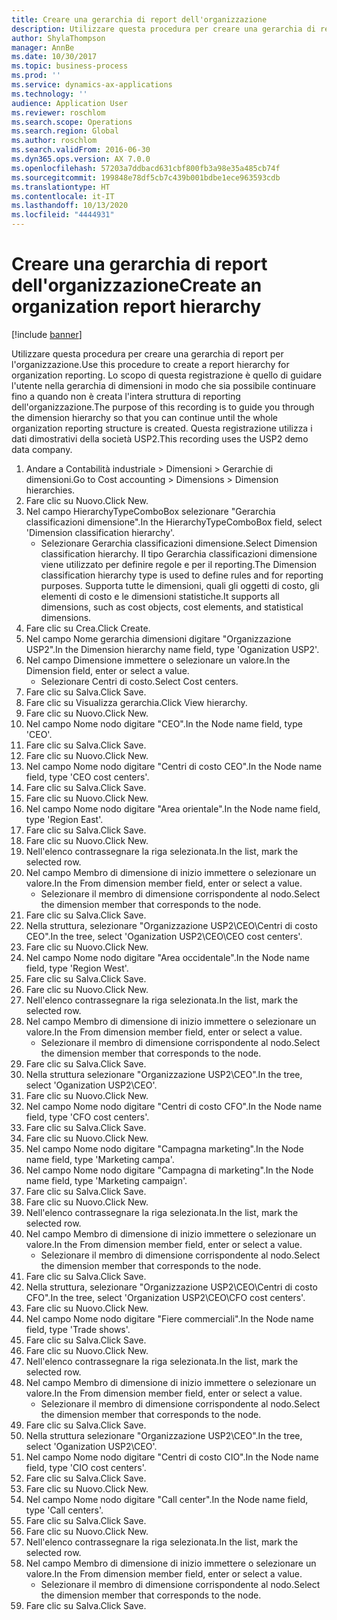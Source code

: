 ```yaml
---
title: Creare una gerarchia di report dell'organizzazione
description: Utilizzare questa procedura per creare una gerarchia di report per l'organizzazione.
author: ShylaThompson
manager: AnnBe
ms.date: 10/30/2017
ms.topic: business-process
ms.prod: ''
ms.service: dynamics-ax-applications
ms.technology: ''
audience: Application User
ms.reviewer: roschlom
ms.search.scope: Operations
ms.search.region: Global
ms.author: roschlom
ms.search.validFrom: 2016-06-30
ms.dyn365.ops.version: AX 7.0.0
ms.openlocfilehash: 57203a7ddbacd631cbf800fb3a98e35a485cb74f
ms.sourcegitcommit: 199848e78df5cb7c439b001bdbe1ece963593cdb
ms.translationtype: HT
ms.contentlocale: it-IT
ms.lasthandoff: 10/13/2020
ms.locfileid: "4444931"
---
```

# <a name="create-an-organization-report-hierarchy"></a><span data-ttu-id="e34d4-103">Creare una gerarchia di report dell'organizzazione</span><span class="sxs-lookup"><span data-stu-id="e34d4-103">Create an organization report hierarchy</span></span>

[!include [banner](../../includes/banner.md)]

<span data-ttu-id="e34d4-104">Utilizzare questa procedura per creare una gerarchia di report per l'organizzazione.</span><span class="sxs-lookup"><span data-stu-id="e34d4-104">Use this procedure to create a report hierarchy for organization reporting.</span></span> <span data-ttu-id="e34d4-105">Lo scopo di questa registrazione è quello di guidare l'utente nella gerarchia di dimensioni in modo che sia possibile continuare fino a quando non è creata l'intera struttura di reporting dell'organizzazione.</span><span class="sxs-lookup"><span data-stu-id="e34d4-105">The purpose of this recording is to guide you through the dimension hierarchy so that you can continue until the whole organization reporting structure is created.</span></span> <span data-ttu-id="e34d4-106">Questa registrazione utilizza i dati dimostrativi della società USP2.</span><span class="sxs-lookup"><span data-stu-id="e34d4-106">This recording uses the USP2 demo data company.</span></span>

1. <span data-ttu-id="e34d4-107">Andare a Contabilità industriale > Dimensioni > Gerarchie di dimensioni.</span><span class="sxs-lookup"><span data-stu-id="e34d4-107">Go to Cost accounting > Dimensions > Dimension hierarchies.</span></span>
2. <span data-ttu-id="e34d4-108">Fare clic su Nuovo.</span><span class="sxs-lookup"><span data-stu-id="e34d4-108">Click New.</span></span>
3. <span data-ttu-id="e34d4-109">Nel campo HierarchyTypeComboBox selezionare "Gerarchia classificazioni dimensione".</span><span class="sxs-lookup"><span data-stu-id="e34d4-109">In the HierarchyTypeComboBox field, select 'Dimension classification hierarchy'.</span></span>
    * <span data-ttu-id="e34d4-110">Selezionare Gerarchia classificazioni dimensione.</span><span class="sxs-lookup"><span data-stu-id="e34d4-110">Select Dimension classification hierarchy.</span></span> <span data-ttu-id="e34d4-111">Il tipo Gerarchia classificazioni dimensione viene utilizzato per definire regole e per il reporting.</span><span class="sxs-lookup"><span data-stu-id="e34d4-111">The Dimension classification hierarchy type is used to define rules and for reporting purposes.</span></span> <span data-ttu-id="e34d4-112">Supporta tutte le dimensioni, quali gli oggetti di costo, gli elementi di costo e le dimensioni statistiche.</span><span class="sxs-lookup"><span data-stu-id="e34d4-112">It supports all dimensions, such as cost objects, cost elements, and statistical dimensions.</span></span>  
4. <span data-ttu-id="e34d4-113">Fare clic su Crea.</span><span class="sxs-lookup"><span data-stu-id="e34d4-113">Click Create.</span></span>
5. <span data-ttu-id="e34d4-114">Nel campo Nome gerarchia dimensioni digitare "Organizzazione USP2".</span><span class="sxs-lookup"><span data-stu-id="e34d4-114">In the Dimension hierarchy name field, type 'Oganization USP2'.</span></span>
6. <span data-ttu-id="e34d4-115">Nel campo Dimensione immettere o selezionare un valore.</span><span class="sxs-lookup"><span data-stu-id="e34d4-115">In the Dimension field, enter or select a value.</span></span>
    * <span data-ttu-id="e34d4-116">Selezionare Centri di costo.</span><span class="sxs-lookup"><span data-stu-id="e34d4-116">Select Cost centers.</span></span>  
7. <span data-ttu-id="e34d4-117">Fare clic su Salva.</span><span class="sxs-lookup"><span data-stu-id="e34d4-117">Click Save.</span></span>
8. <span data-ttu-id="e34d4-118">Fare clic su Visualizza gerarchia.</span><span class="sxs-lookup"><span data-stu-id="e34d4-118">Click View hierarchy.</span></span>
9. <span data-ttu-id="e34d4-119">Fare clic su Nuovo.</span><span class="sxs-lookup"><span data-stu-id="e34d4-119">Click New.</span></span>
10. <span data-ttu-id="e34d4-120">Nel campo Nome nodo digitare "CEO".</span><span class="sxs-lookup"><span data-stu-id="e34d4-120">In the Node name field, type 'CEO'.</span></span>
11. <span data-ttu-id="e34d4-121">Fare clic su Salva.</span><span class="sxs-lookup"><span data-stu-id="e34d4-121">Click Save.</span></span>
12. <span data-ttu-id="e34d4-122">Fare clic su Nuovo.</span><span class="sxs-lookup"><span data-stu-id="e34d4-122">Click New.</span></span>
13. <span data-ttu-id="e34d4-123">Nel campo Nome nodo digitare "Centri di costo CEO".</span><span class="sxs-lookup"><span data-stu-id="e34d4-123">In the Node name field, type 'CEO cost centers'.</span></span>
14. <span data-ttu-id="e34d4-124">Fare clic su Salva.</span><span class="sxs-lookup"><span data-stu-id="e34d4-124">Click Save.</span></span>
15. <span data-ttu-id="e34d4-125">Fare clic su Nuovo.</span><span class="sxs-lookup"><span data-stu-id="e34d4-125">Click New.</span></span>
16. <span data-ttu-id="e34d4-126">Nel campo Nome nodo digitare "Area orientale".</span><span class="sxs-lookup"><span data-stu-id="e34d4-126">In the Node name field, type 'Region East'.</span></span>
17. <span data-ttu-id="e34d4-127">Fare clic su Salva.</span><span class="sxs-lookup"><span data-stu-id="e34d4-127">Click Save.</span></span>
18. <span data-ttu-id="e34d4-128">Fare clic su Nuovo.</span><span class="sxs-lookup"><span data-stu-id="e34d4-128">Click New.</span></span>
19. <span data-ttu-id="e34d4-129">Nell'elenco contrassegnare la riga selezionata.</span><span class="sxs-lookup"><span data-stu-id="e34d4-129">In the list, mark the selected row.</span></span>
20. <span data-ttu-id="e34d4-130">Nel campo Membro di dimensione di inizio immettere o selezionare un valore.</span><span class="sxs-lookup"><span data-stu-id="e34d4-130">In the From dimension member field, enter or select a value.</span></span>
    * <span data-ttu-id="e34d4-131">Selezionare il membro di dimensione corrispondente al nodo.</span><span class="sxs-lookup"><span data-stu-id="e34d4-131">Select the dimension member that corresponds to the node.</span></span>  
21. <span data-ttu-id="e34d4-132">Fare clic su Salva.</span><span class="sxs-lookup"><span data-stu-id="e34d4-132">Click Save.</span></span>
22. <span data-ttu-id="e34d4-133">Nella struttura, selezionare "Organizzazione USP2\CEO\Centri di costo CEO".</span><span class="sxs-lookup"><span data-stu-id="e34d4-133">In the tree, select 'Oganization USP2\CEO\CEO cost centers'.</span></span>
23. <span data-ttu-id="e34d4-134">Fare clic su Nuovo.</span><span class="sxs-lookup"><span data-stu-id="e34d4-134">Click New.</span></span>
24. <span data-ttu-id="e34d4-135">Nel campo Nome nodo digitare "Area occidentale".</span><span class="sxs-lookup"><span data-stu-id="e34d4-135">In the Node name field, type 'Region West'.</span></span>
25. <span data-ttu-id="e34d4-136">Fare clic su Salva.</span><span class="sxs-lookup"><span data-stu-id="e34d4-136">Click Save.</span></span>
26. <span data-ttu-id="e34d4-137">Fare clic su Nuovo.</span><span class="sxs-lookup"><span data-stu-id="e34d4-137">Click New.</span></span>
27. <span data-ttu-id="e34d4-138">Nell'elenco contrassegnare la riga selezionata.</span><span class="sxs-lookup"><span data-stu-id="e34d4-138">In the list, mark the selected row.</span></span>
28. <span data-ttu-id="e34d4-139">Nel campo Membro di dimensione di inizio immettere o selezionare un valore.</span><span class="sxs-lookup"><span data-stu-id="e34d4-139">In the From dimension member field, enter or select a value.</span></span>
    * <span data-ttu-id="e34d4-140">Selezionare il membro di dimensione corrispondente al nodo.</span><span class="sxs-lookup"><span data-stu-id="e34d4-140">Select the dimension member that corresponds to the node.</span></span>  
29. <span data-ttu-id="e34d4-141">Fare clic su Salva.</span><span class="sxs-lookup"><span data-stu-id="e34d4-141">Click Save.</span></span>
30. <span data-ttu-id="e34d4-142">Nella struttura selezionare "Organizzazione USP2\CEO".</span><span class="sxs-lookup"><span data-stu-id="e34d4-142">In the tree, select 'Oganization USP2\CEO'.</span></span>
31. <span data-ttu-id="e34d4-143">Fare clic su Nuovo.</span><span class="sxs-lookup"><span data-stu-id="e34d4-143">Click New.</span></span>
32. <span data-ttu-id="e34d4-144">Nel campo Nome nodo digitare "Centri di costo CFO".</span><span class="sxs-lookup"><span data-stu-id="e34d4-144">In the Node name field, type 'CFO cost centers'.</span></span>
33. <span data-ttu-id="e34d4-145">Fare clic su Salva.</span><span class="sxs-lookup"><span data-stu-id="e34d4-145">Click Save.</span></span>
34. <span data-ttu-id="e34d4-146">Fare clic su Nuovo.</span><span class="sxs-lookup"><span data-stu-id="e34d4-146">Click New.</span></span>
35. <span data-ttu-id="e34d4-147">Nel campo Nome nodo digitare "Campagna marketing".</span><span class="sxs-lookup"><span data-stu-id="e34d4-147">In the Node name field, type 'Marketing campa'.</span></span>
36. <span data-ttu-id="e34d4-148">Nel campo Nome nodo digitare "Campagna di marketing".</span><span class="sxs-lookup"><span data-stu-id="e34d4-148">In the Node name field, type 'Marketing campaign'.</span></span>
37. <span data-ttu-id="e34d4-149">Fare clic su Salva.</span><span class="sxs-lookup"><span data-stu-id="e34d4-149">Click Save.</span></span>
38. <span data-ttu-id="e34d4-150">Fare clic su Nuovo.</span><span class="sxs-lookup"><span data-stu-id="e34d4-150">Click New.</span></span>
39. <span data-ttu-id="e34d4-151">Nell'elenco contrassegnare la riga selezionata.</span><span class="sxs-lookup"><span data-stu-id="e34d4-151">In the list, mark the selected row.</span></span>
40. <span data-ttu-id="e34d4-152">Nel campo Membro di dimensione di inizio immettere o selezionare un valore.</span><span class="sxs-lookup"><span data-stu-id="e34d4-152">In the From dimension member field, enter or select a value.</span></span>
    * <span data-ttu-id="e34d4-153">Selezionare il membro di dimensione corrispondente al nodo.</span><span class="sxs-lookup"><span data-stu-id="e34d4-153">Select the dimension member that corresponds to the node.</span></span>  
41. <span data-ttu-id="e34d4-154">Fare clic su Salva.</span><span class="sxs-lookup"><span data-stu-id="e34d4-154">Click Save.</span></span>
42. <span data-ttu-id="e34d4-155">Nella struttura, selezionare "Organizzazione USP2\CEO\Centri di costo CFO".</span><span class="sxs-lookup"><span data-stu-id="e34d4-155">In the tree, select 'Organization USP2\CEO\CFO cost centers'.</span></span>
43. <span data-ttu-id="e34d4-156">Fare clic su Nuovo.</span><span class="sxs-lookup"><span data-stu-id="e34d4-156">Click New.</span></span>
44. <span data-ttu-id="e34d4-157">Nel campo Nome nodo digitare "Fiere commerciali".</span><span class="sxs-lookup"><span data-stu-id="e34d4-157">In the Node name field, type 'Trade shows'.</span></span>
45. <span data-ttu-id="e34d4-158">Fare clic su Salva.</span><span class="sxs-lookup"><span data-stu-id="e34d4-158">Click Save.</span></span>
46. <span data-ttu-id="e34d4-159">Fare clic su Nuovo.</span><span class="sxs-lookup"><span data-stu-id="e34d4-159">Click New.</span></span>
47. <span data-ttu-id="e34d4-160">Nell'elenco contrassegnare la riga selezionata.</span><span class="sxs-lookup"><span data-stu-id="e34d4-160">In the list, mark the selected row.</span></span>
48. <span data-ttu-id="e34d4-161">Nel campo Membro di dimensione di inizio immettere o selezionare un valore.</span><span class="sxs-lookup"><span data-stu-id="e34d4-161">In the From dimension member field, enter or select a value.</span></span>
    * <span data-ttu-id="e34d4-162">Selezionare il membro di dimensione corrispondente al nodo.</span><span class="sxs-lookup"><span data-stu-id="e34d4-162">Select the dimension member that corresponds to the node.</span></span>  
49. <span data-ttu-id="e34d4-163">Fare clic su Salva.</span><span class="sxs-lookup"><span data-stu-id="e34d4-163">Click Save.</span></span>
50. <span data-ttu-id="e34d4-164">Nella struttura selezionare "Organizzazione USP2\CEO".</span><span class="sxs-lookup"><span data-stu-id="e34d4-164">In the tree, select 'Oganization USP2\CEO'.</span></span>
51. <span data-ttu-id="e34d4-165">Nel campo Nome nodo digitare "Centri di costo CIO".</span><span class="sxs-lookup"><span data-stu-id="e34d4-165">In the Node name field, type 'CIO cost centers'.</span></span>
52. <span data-ttu-id="e34d4-166">Fare clic su Salva.</span><span class="sxs-lookup"><span data-stu-id="e34d4-166">Click Save.</span></span>
53. <span data-ttu-id="e34d4-167">Fare clic su Nuovo.</span><span class="sxs-lookup"><span data-stu-id="e34d4-167">Click New.</span></span>
54. <span data-ttu-id="e34d4-168">Nel campo Nome nodo digitare "Call center".</span><span class="sxs-lookup"><span data-stu-id="e34d4-168">In the Node name field, type 'Call centers'.</span></span>
55. <span data-ttu-id="e34d4-169">Fare clic su Salva.</span><span class="sxs-lookup"><span data-stu-id="e34d4-169">Click Save.</span></span>
56. <span data-ttu-id="e34d4-170">Fare clic su Nuovo.</span><span class="sxs-lookup"><span data-stu-id="e34d4-170">Click New.</span></span>
57. <span data-ttu-id="e34d4-171">Nell'elenco contrassegnare la riga selezionata.</span><span class="sxs-lookup"><span data-stu-id="e34d4-171">In the list, mark the selected row.</span></span>
58. <span data-ttu-id="e34d4-172">Nel campo Membro di dimensione di inizio immettere o selezionare un valore.</span><span class="sxs-lookup"><span data-stu-id="e34d4-172">In the From dimension member field, enter or select a value.</span></span>
    * <span data-ttu-id="e34d4-173">Selezionare il membro di dimensione corrispondente al nodo.</span><span class="sxs-lookup"><span data-stu-id="e34d4-173">Select the dimension member that corresponds to the node.</span></span>  
59. <span data-ttu-id="e34d4-174">Fare clic su Salva.</span><span class="sxs-lookup"><span data-stu-id="e34d4-174">Click Save.</span></span>

